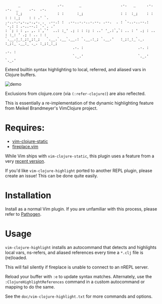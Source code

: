 ```
      _                 .-.       _                  .-.   _     .-.  .-.  _     .-.  .-.
     :_;                : :      :_;                 : :  :_;    : :  : : :_;    : : .' `.
.-..-.-,-.,-.,-. .  .--.: :  .--..-.-..-.--. .--.  . : `-..-..--.: `-.: : .-..--.: `-`. .'
: `; : : ,. ,. :`,`'  ..: :_' .; : : :; : ..' '_.:`,`: .. : ' .; : .. : :_: ' .; : .. : :
`.__.:_:_;:_;:_;   `.__.`.__`.__.: `.__.:_; `.__.'   :_;:_:_`._. :_;:_`.__:_`._. :_;:_:_;
                               .-. :                         .-. :           .-. :
                               `._.'                         `._.'           `._.'
```

Extend builtin syntax highlighting to local, referred, and aliased vars in
Clojure buffers.

![demo](https://guns.github.io/vim-clojure-highlight/demo.gif)

Exclusions from clojure.core (via `(:refer-clojure)`) are also reflected.

This is essentially a re-implementation of the dynamic highlighting feature
from Meikel Brandmeyer's VimClojure project.

# Requires:

* [vim-clojure-static](https://github.com/guns/vim-clojure-static)
* [fireplace.vim](https://github.com/tpope/vim-fireplace)

While Vim ships with `vim-clojure-static`, this plugin uses a feature from a
very [recent version][].

If you'd like `vim-clojure-highlight` ported to another REPL plugin, please
create an issue! This can be done quite easily.

[recent version]: https://github.com/guns/vim-clojure-static/commit/82e2156ffbe7dd14990a328cf68f559cbda47376

# Installation

Install as a normal Vim plugin. If you are unfamiliar with this process,
please refer to [Pathogen](https://github.com/tpope/vim-pathogen).

# Usage

`vim-clojure-highlight` installs an autocommand that detects and highlights
local vars, ns-refers, and aliased references every time a `*.clj` file is
(re)loaded.

This will fail silently if fireplace is unable to connect to an nREPL server.

Reload your buffer with `:e` to update syntax matches. Alternately, use the
`:ClojureHighlightReferences` command in a custom autocommand or mapping to do
the same.

See the `doc/vim-clojure-highlight.txt` for more commands and options.
